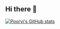## Hi there 👋
[![Poorvi's GitHub stats](https://github-readme-stats.vercel.app/api?username=Poorvinfi)](https://github.com/Poorvinfi/github-readme-stats)
<!--
**Poorvinfi/Poorvinfi** is a ✨ _special_ ✨ repository because its `README.md` (this file) appears on your GitHub profile.

Here are some ideas to get you started:

- 🔭 I’m currently working on ...
- 🌱 I’m currently learning ...
- 👯 I’m looking to collaborate on ...
- 🤔 I’m looking for help with ...
- 💬 Ask me about ...
- 📫 How to reach me: ...
- 😄 Pronouns: ...
- ⚡ Fun fact: ...
-->
